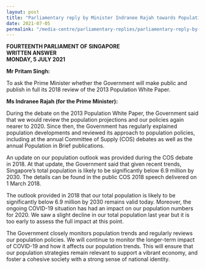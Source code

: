 ```yaml
---
layout: post
title: "Parliamentary reply by Minister Indranee Rajah towards Population Trends and Policies"
date: 2021-07-05
permalink: "/media-centre/parliamentary-replies/parliamentary-reply-by-minister-indranee-rajah-towards-population-trends-and-policies"
---
```


**FOURTEENTH PARLIAMENT OF SINGAPORE**  
**WRITTEN ANSWER**  
**MONDAY, 5 JULY 2021**

**Mr Pritam Singh:**

To ask the Prime Minister whether the Government will make public and publish in full its 2018 review of the 2013 Population White Paper.

**Ms Indranee Rajah (for the Prime Minister):** 

During the debate on the 2013 Population White Paper, the Government said that we would review the population projections and our policies again nearer to 2020. Since then, the Government has regularly explained population developments and reviewed its approach to population policies, including at the annual Committee of Supply (COS) debates as well as the annual Population in Brief publications. 

An update on our population outlook was provided during the COS debate in 2018. At that update, the Government said that given recent trends, Singapore’s total population is likely to be significantly below 6.9 million by 2030. The details can be found in the public COS 2018 speech delivered on 1 March 2018. 

The outlook provided in 2018 that our total population is likely to be significantly below 6.9 million by 2030 remains valid today. Moreover, the ongoing COVID-19 situation has had an impact on our population numbers for 2020. We saw a slight decline in our total population last year but it is too early to assess the full impact at this point. 

The Government closely monitors population trends and regularly reviews our population policies. We will continue to monitor the longer-term impact of COVID-19 and how it affects our population trends. This will ensure that our population strategies remain relevant to support a vibrant economy, and foster a cohesive society with a strong sense of national identity.  
